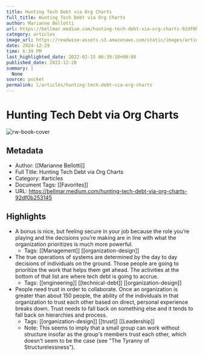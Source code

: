 ```yaml
---
title: Hunting Tech Debt via Org Charts
full_title: Hunting Tech Debt via Org Charts
author: Marianne Bellotti
url: https://bellmar.medium.com/hunting-tech-debt-via-org-charts-92df0b253145
category: articles
image_url: https://readwise-assets.s3.amazonaws.com/static/images/article1.be68295a7e40.png
date: 2024-12-29
time: 6:39 PM
last_highlighted_date: 2022-02-15 06:39:18+00:00
published_date: 2021-12-20
summary: |
  None
source: pocket
permalink: l/articles/hunting-tech-debt-via-org-charts
---
```

# Hunting Tech Debt via Org Charts

![rw-book-cover](https://readwise-assets.s3.amazonaws.com/static/images/article1.be68295a7e40.png)

## Metadata
- Author: [[Marianne Bellotti]]
- Full Title: Hunting Tech Debt via Org Charts
- Category: #articles
- Document Tags: [[Favorites]] 
- URL: https://bellmar.medium.com/hunting-tech-debt-via-org-charts-92df0b253145

## Highlights
- A bonus is nice, but feeling secure in your job because the role you’re playing and the decisions you’re making are in line with what the organization prioritizes is much more powerful.
    - Tags: [[Management]] [[organization-design]] 
- The true operations of systems are determined by the day to day decisions of individuals on the ground. Those people are going to prioritize the work that helps them get ahead. The activities at the bottom of that list are where tech debt is going to accrue.
    - Tags: [[engineering]] [[technical-debt]] [[organization-design]] 
- People need trust in order to collaborate. Once an organization is greater than about 150 people, the ability of the individuals in that organization to trust each other based on direct, personal experience breaks down. Trust needs to fall back on something else and it tends to fall back on hierarchies and process.
    - Tags: [[organization-design]] [[trust]] [[Leadership]] 
    - Note: This seems to imply that a small group can work without structure insofar as the group's members trust each other, which doesn't seem to be the case (see "The Tyranny of Structurelessness").


